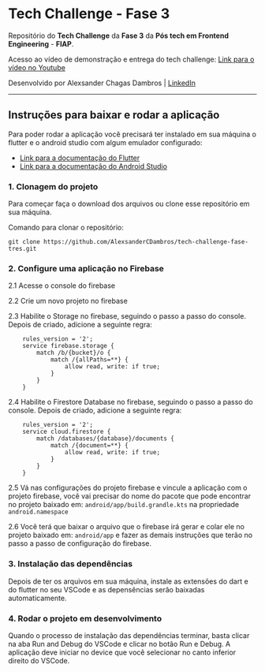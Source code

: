 # Tech Challenge - Fase 3

Repositório do **Tech Challenge** da **Fase 3** da **Pós tech em Frontend Engineering** - **FIAP**.

Acesso ao vídeo de demonstração e entrega do tech challenge: [Link para o vídeo no Youtube]()

Desenvolvido por Alexsander Chagas Dambros | [LinkedIn](https://www.linkedin.com/in/alexsandercdambros/)

---

## Instruções para baixar e rodar a aplicação

Para poder rodar a aplicação você precisará ter instalado em sua máquina o flutter e o android studio com algum emulador configurado:

- [Link para a documentação do Flutter](https://flutter.dev/?utm_source=google&utm_medium=cpc&utm_campaign=brand_sem&utm_content=latam_br&gclsrc=aw.ds&gad_source=1&gad_campaignid=13034410705&gbraid=0AAAAAC-INI_hKL_m54RpNjR5NSuy5jv13&gclid=Cj0KCQjwrojHBhDdARIsAJdEJ_ezYFHroP2C9gUDwqWEXcj4ADobwM_j9ilAFWyNYv9dacf2pD7Ed30aAmuHEALw_wcB)
- [Link para a documentação do Android Studio](https://developer.android.com/studio?hl=pt-br)

### 1. Clonagem do projeto
    
Para começar faça o download dos arquivos ou clone esse repositório em sua máquina.

Comando para clonar o repositório:
    
`git clone https://github.com/AlexsanderCDambros/tech-challenge-fase-tres.git`

### 2. Configure uma aplicação no Firebase
    
2.1 Acesse o console do firebase 

2.2 Crie um novo projeto no firebase

2.3 Habilite o Storage no firebase, seguindo o passo a passo do console. Depois de criado, adicione a seguinte regra:

```
    rules_version = '2';
    service firebase.storage {
        match /b/{bucket}/o {
            match /{allPaths=**} {
                allow read, write: if true;
            }
        }
    }
```

2.4 Habilite o Firestore Database no firebase, seguindo o passo a passo do console. Depois de criado, adicione a seguinte regra:

```
    rules_version = '2';
    service cloud.firestore {
        match /databases/{database}/documents {
            match /{document=**} {
                allow read, write: if true;
            }
        }
    }
```

2.5 Vá nas configurações do projeto firebase e vincule a aplicação com o projeto firebase, você vai precisar do nome do pacote que pode encontrar no projeto baixado em: `android/app/build.grandle.kts` na propriedade `android.namespace`

2.6 Você terá que baixar o arquivo que o firebase irá gerar e colar ele no projeto baixado em: `android/app` e fazer as demais instruções que terão no passo a passo de configuração do firebase.


### 3. Instalação das dependências 

Depois de ter os arquivos em sua máquina, instale as extensões do dart e do flutter no seu VSCode e as depensências serão baixadas automaticamente.


### 4. Rodar o projeto em desenvolvimento

Quando o processo de instalação das dependências terminar, basta clicar na aba Run and Debug do VSCode e clicar no botão Run e Debug. 
A aplicação deve iniciar no device que você selecionar no canto inferior direito do VSCode.